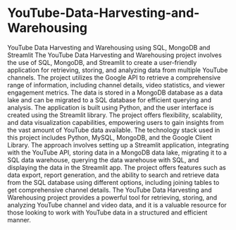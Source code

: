 # YouTube-Data-Harvesting-and-Warehousing
YouTube Data Harvesting and Warehousing using SQL, MongoDB and Streamlit
The YouTube Data Harvesting and Warehousing project involves the use of SQL, MongoDB, and Streamlit to create a user-friendly application for retrieving, storing, and analyzing data from multiple YouTube channels. 
The project utilizes the Google API to retrieve a comprehensive range of information, including channel details, video statistics, and viewer engagement metrics.
The data is stored in a MongoDB database as a data lake and can be migrated to a SQL database for efficient querying and analysis. The application is built using Python, and the user interface is created using the Streamlit library.
The project offers flexibility, scalability, and data visualization capabilities, empowering users to gain insights from the vast amount of YouTube data available.
The technology stack used in this project includes Python, MySQL, MongoDB, and the Google Client Library. The approach involves setting up a Streamlit application, integrating with the YouTube API, storing data in a MongoDB data lake, migrating it to a SQL data warehouse, querying the data warehouse with SQL, and displaying the data in the Streamlit app.
The project offers features such as data export, report generation, and the ability to search and retrieve data from the SQL database using different options, including joining tables to get comprehensive channel details.
The YouTube Data Harvesting and Warehousing project provides a powerful tool for retrieving, storing, and analyzing YouTube channel and video data, and it is a valuable resource for those looking to work with YouTube data in a structured and efficient manner.

